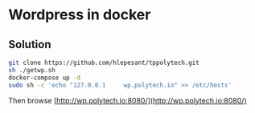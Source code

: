 # Wordpress in docker

## Solution

```bash
git clone https://github.com/hlepesant/tppolytech.git
sh ./getwp.sh
docker-compose up -d
sudo sh -c 'echo "127.0.0.1     wp.polytech.io" >> /etc/hosts'
```

Then browse [http://wp.polytech.io:8080/](http://wp.polytech.io:8080/)
